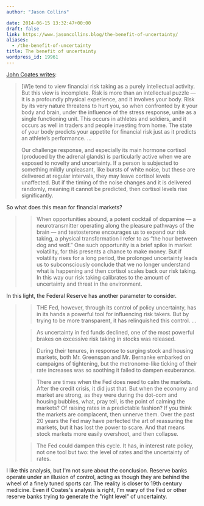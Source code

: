 ```yaml
---
author: "Jason Collins"

date: 2014-06-15 13:32:47+00:00
draft: false
link: https://www.jasoncollins.blog/the-benefit-of-uncertainty/
aliases:
  - /the-benefit-of-uncertainty
title: The benefit of uncertainty
wordpress_id: 19961
---
```


[John Coates writes](http://www.nytimes.com/2014/06/08/opinion/sunday/the-biology-of-risk.html):


<blockquote>[W]e tend to view financial risk taking as a purely intellectual activity. But this view is incomplete. Risk is more than an intellectual puzzle — it is a profoundly physical experience, and it involves your body. Risk by its very nature threatens to hurt you, so when confronted by it your body and brain, under the influence of the stress response, unite as a single functioning unit. This occurs in athletes and soldiers, and it occurs as well in traders and people investing from home. The state of your body predicts your appetite for financial risk just as it predicts an athlete’s performance. ...

Our challenge response, and especially its main hormone cortisol (produced by the adrenal glands) is particularly active when we are exposed to novelty and uncertainty. If a person is subjected to something mildly unpleasant, like bursts of white noise, but these are delivered at regular intervals, they may leave cortisol levels unaffected. But if the timing of the noise changes and it is delivered randomly, meaning it cannot be predicted, then cortisol levels rise significantly.</blockquote>


So what does this mean for financial markets?


<blockquote>

> 
> When opportunities abound, a potent cocktail of dopamine — a neurotransmitter operating along the pleasure pathways of the brain — and testosterone encourages us to expand our risk taking, a physical transformation I refer to as “the hour between dog and wolf.” One such opportunity is a brief spike in market volatility, for this presents a chance to make money. But if volatility rises for a long period, the prolonged uncertainty leads us to subconsciously conclude that we no longer understand what is happening and then cortisol scales back our risk taking. In this way our risk taking calibrates to the amount of uncertainty and threat in the environment.
> 
> 
</blockquote>




In this light, the Federal Reserve has another parameter to consider.





<blockquote>

> 
> THE Fed, however, through its control of policy uncertainty, has in its hands a powerful tool for influencing risk takers. But by trying to be more transparent, it has relinquished this control. ...
> 
> 

> 
> As uncertainty in fed funds declined, one of the most powerful brakes on excessive risk taking in stocks was released.
> 
> 

> 
> During their tenures, in response to surging stock and housing markets, both Mr. Greenspan and Mr. Bernanke embarked on campaigns of tightening, but the metronome-like ticking of their rate increases was so soothing it failed to dampen exuberance.
> 
> 

> 
> There are times when the Fed does need to calm the markets. After the credit crisis, it did just that. But when the economy and market are strong, as they were during the dot-com and housing bubbles, what, pray tell, is the point of calming the markets? Of raising rates in a predictable fashion? If you think the markets are complacent, then unnerve them. Over the past 20 years the Fed may have perfected the art of reassuring the markets, but it has lost the power to scare. And that means stock markets more easily overshoot, and then collapse.
> 
> 

> 
> The Fed could dampen this cycle. It has, in interest rate policy, not one tool but two: the level of rates and the uncertainty of rates.
> 
> 
</blockquote>




I like this analysis, but I'm not sure about the conclusion. Reserve banks operate under an illusion of control, acting as though they are behind the wheel of a finely tuned sports car. The reality is closer to 19th century medicine. Even if Coates's analysis is right, I'm wary of the Fed or other reserve banks trying to generate the "right level" of uncertainty.
